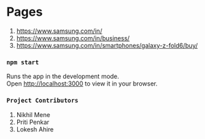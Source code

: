 # Pages

1. https://www.samsung.com/in/
2. https://www.samsung.com/in/business/
3. https://www.samsung.com/in/smartphones/galaxy-z-fold6/buy/

### `npm start`

Runs the app in the development mode.\
Open [http://localhost:3000](http://localhost:3000) to view it in your browser.

### `Project Contributors`

1. Nikhil Mene
2. Priti Penkar
3. Lokesh Ahire
